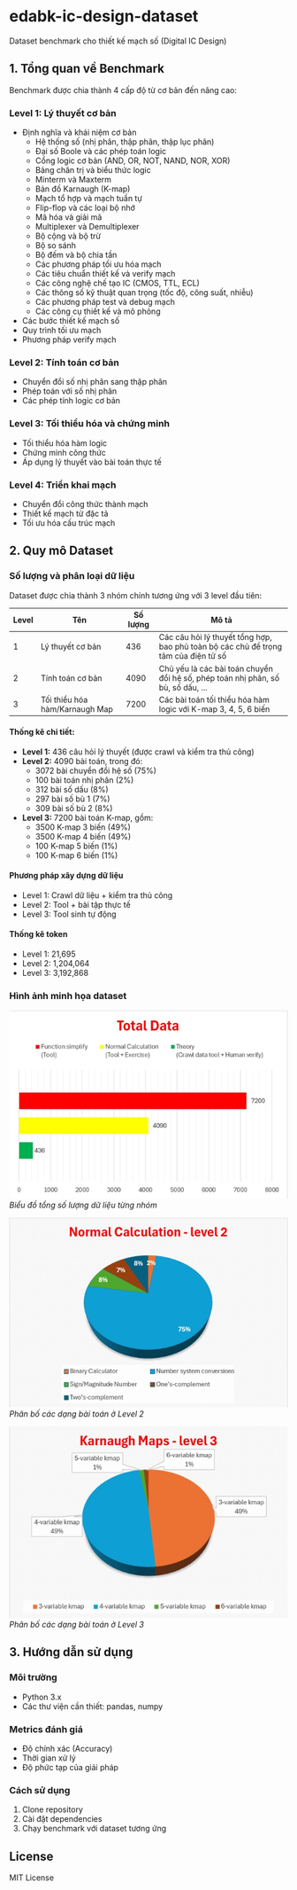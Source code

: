# edabk-ic-design-dataset

Dataset benchmark cho thiết kế mạch số (Digital IC Design)

## 1. Tổng quan về Benchmark

Benchmark được chia thành 4 cấp độ từ cơ bản đến nâng cao:

### Level 1: Lý thuyết cơ bản
- Định nghĩa và khái niệm cơ bản
  + Hệ thống số (nhị phân, thập phân, thập lục phân)
  + Đại số Boole và các phép toán logic
  + Cổng logic cơ bản (AND, OR, NOT, NAND, NOR, XOR)
  + Bảng chân trị và biểu thức logic
  + Minterm và Maxterm
  + Bản đồ Karnaugh (K-map)
  + Mạch tổ hợp và mạch tuần tự
  + Flip-flop và các loại bộ nhớ
  + Mã hóa và giải mã
  + Multiplexer và Demultiplexer
  + Bộ cộng và bộ trừ
  + Bộ so sánh
  + Bộ đếm và bộ chia tần
  + Các phương pháp tối ưu hóa mạch
  + Các tiêu chuẩn thiết kế và verify mạch
  + Các công nghệ chế tạo IC (CMOS, TTL, ECL)
  + Các thông số kỹ thuật quan trọng (tốc độ, công suất, nhiễu)
  + Các phương pháp test và debug mạch
  + Các công cụ thiết kế và mô phỏng
- Các bước thiết kế mạch số
- Quy trình tối ưu mạch
- Phương pháp verify mạch

### Level 2: Tính toán cơ bản
- Chuyển đổi số nhị phân sang thập phân
- Phép toán với số nhị phân
- Các phép tính logic cơ bản

### Level 3: Tối thiểu hóa và chứng minh
- Tối thiểu hóa hàm logic
- Chứng minh công thức
- Áp dụng lý thuyết vào bài toán thực tế

### Level 4: Triển khai mạch
- Chuyển đổi công thức thành mạch
- Thiết kế mạch từ đặc tả
- Tối ưu hóa cấu trúc mạch


## 2. Quy mô Dataset

### Số lượng và phân loại dữ liệu

Dataset được chia thành 3 nhóm chính tương ứng với 3 level đầu tiên:

| Level | Tên | Số lượng | Mô tả |
|-------|-----|----------|-------|
| 1 | Lý thuyết cơ bản | 436 | Các câu hỏi lý thuyết tổng hợp, bao phủ toàn bộ các chủ đề trọng tâm của điện tử số |
| 2 | Tính toán cơ bản | 4090 | Chủ yếu là các bài toán chuyển đổi hệ số, phép toán nhị phân, số bù, số dấu, ... |
| 3 | Tối thiểu hóa hàm/Karnaugh Map | 7200 | Các bài toán tối thiểu hóa hàm logic với K-map 3, 4, 5, 6 biến |

#### Thống kê chi tiết:
- **Level 1:** 436 câu hỏi lý thuyết (được crawl và kiểm tra thủ công)
- **Level 2:** 4090 bài toán, trong đó:
  - 3072 bài chuyển đổi hệ số (75%)
  - 100 bài toán nhị phân (2%)
  - 312 bài số dấu (8%)
  - 297 bài số bù 1 (7%)
  - 309 bài số bù 2 (8%)
- **Level 3:** 7200 bài toán K-map, gồm:
  - 3500 K-map 3 biến (49%)
  - 3500 K-map 4 biến (49%)
  - 100 K-map 5 biến (1%)
  - 100 K-map 6 biến (1%)

#### Phương pháp xây dựng dữ liệu
- Level 1: Crawl dữ liệu + kiểm tra thủ công
- Level 2: Tool + bài tập thực tế
- Level 3: Tool sinh tự động

#### Thống kê token
- Level 1: 21,695
- Level 2: 1,204,064
- Level 3: 3,192,868

### Hình ảnh minh họa dataset

![](https://github.com/duonggiang156/banchmark-edabk/blob/master/images/total.jpg)
*Biểu đồ tổng số lượng dữ liệu từng nhóm*


![](https://github.com/duonggiang156/banchmark-edabk/blob/master/images/level2-data.jpg)
*Phân bố các dạng bài toán ở Level 2*

![](https://github.com/duonggiang156/banchmark-edabk/blob/master/images/level3-data.jpg)
*Phân bố các dạng bài toán ở Level 3*

## 3. Hướng dẫn sử dụng

### Môi trường
- Python 3.x
- Các thư viện cần thiết: pandas, numpy

### Metrics đánh giá
- Độ chính xác (Accuracy)
- Thời gian xử lý
- Độ phức tạp của giải pháp

### Cách sử dụng
1. Clone repository
2. Cài đặt dependencies
3. Chạy benchmark với dataset tương ứng

## License
MIT License


